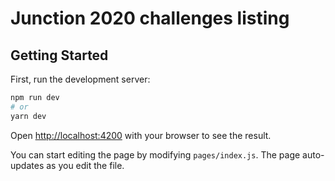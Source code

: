 # Junction 2020 challenges listing

## Getting Started

First, run the development server:

```bash
npm run dev
# or
yarn dev
```

Open [http://localhost:4200](http://localhost:4200) with your browser to see the result.

You can start editing the page by modifying `pages/index.js`. The page auto-updates as you edit the file.
